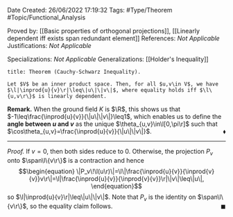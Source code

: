 <div class="topSpace"></div>

Date Created: 26/06/2022 17:19:32
Tags: #Type/Theorem #Topic/Functional_Analysis

Proved by: [[Basic properties of orthogonal projections]], [[Linearly dependent iff exists span redundant element]]
References: <i>Not Applicable</i>
Justifications: <i>Not Applicable</i>

Specializations: <i>Not Applicable</i>
Generalizations: [[Holder's Inequality]]

``` ad-Theorem
title: Theorem (Cauchy-Schwarz Inequality).

Let $V$ be an inner product space. Then, for all $u,v\in V$, we have $\l|\inprod{u}{v}\r|\leq\|u\|\|v\|$, where equality holds iff $\l\{u,v\r\}$ is linearly dependent.

```

<b>Remark.</b> When the ground field $K$ is $\R$, this shows us that $-1\leq\frac{\inprod{u}{v}}{\|u\|\|v\|}\leq1$, which enables us to define the <b>angle between $u$ and $v$</b> as the unique $\theta_{u,v}\in\l[0,\pi\r]$ such that $\cos\theta_{u,v}=\frac{\inprod{u}{v}}{\|u\|\|v\|}$.<span style="float:right;">$\blacklozenge$</span>

---

<i>Proof.</i> If $v=0$, then both sides reduce to $0$. Otherwise, the projection $P_v$ onto $\span\l\{v\r\}$ is a contraction and hence
$$\begin{equation}
    \|P_v\!\l(u\r)\|=\l\|\frac{\inprod{u}{v}}{\inprod{v}{v}}v\r\|=\l|\frac{\inprod{u}{v}}{\inprod{v}{v}}\r|\|v\|\leq\|u\|,
\end{equation}$$
so $\l|\inprod{u}{v}\r|\leq\|u\|\|v\|$. Note that $P_v$ is the identity on $\span\l\{v\r\}$, so the equality claim follows.<span style="float:right;">$\blacksquare$</span>
